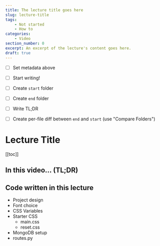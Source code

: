 ```yaml
---
title: The lecture title goes here
slug: lecture-title
tags:
    - Not started
    - How to
categories:
    - Video
section_number: 0
excerpt: An excerpt of the lecture's content goes here.
draft: true
---
```


- [ ] Set metadata above
- [ ] Start writing!
- [ ] Create `start` folder
- [ ] Create `end` folder
- [ ] Write TL;DR
- [ ] Create per-file diff between `end` and `start` (use "Compare Folders")


# Lecture Title

[[toc]]

## In this video... (TL;DR)

## Code written in this lecture

- Project design
- Font choice
- CSS Variables
- Starter CSS
  - main.css
  - reset.css
- MongoDB setup
- routes.py
